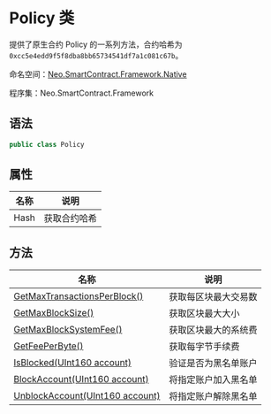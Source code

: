 # Policy 类

提供了原生合约 Policy 的一系列方法，合约哈希为 `0xcc5e4edd9f5f8dba8bb65734541df7a1c081c67b`。

命名空间：[Neo.SmartContract.Framework.Native](../native.md)

程序集：Neo.SmartContract.Framework

## 语法

```c#
public class Policy
```

## 属性

| 名称              | 说明                                                         |
| ----------------- | ------------------------------------------------------------ |
| Hash              | 获取合约哈希                                            |

## 方法

| 名称                                                         | 说明                 |
| ------------------------------------------------------------ | -------------------- |
| [GetMaxTransactionsPerBlock()](Policy/GetMaxTransactionsPerBlock.md) | 获取每区块最大交易数 |
| [GetMaxBlockSize()](Policy/GetMaxBlockSize.md)               | 获取区块最大大小     |
| [GetMaxBlockSystemFee()](Policy/GetMaxBlockSystemFee.md)     | 获取区块最大的系统费 |
| [GetFeePerByte()](Policy/GetFeePerByte.md)                   | 获取每字节手续费     |
| [IsBlocked(UInt160 account)](Policy/IsBlocked.md)            | 验证是否为黑名单账户 |
| [BlockAccount(UInt160 account)](Policy/BlockAccount.md)      | 将指定账户加入黑名单 |
| [UnblockAccount(UInt160 account)](Policy/UnblockAccount.md)  | 将指定账户解除黑名单 |